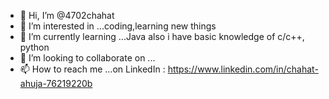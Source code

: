 - 👋 Hi, I’m @4702chahat
- 👀 I’m interested in ...coding,learning new things
- 🌱 I’m currently learning ...Java also i have basic knowledge of c/c++, python
- 💞️ I’m looking to collaborate on ...
- 📫 How to reach me ...on LinkedIn : https://www.linkedin.com/in/chahat-ahuja-76219220b

<!---
4702chahat/4702chahat is a ✨ special ✨ repository because its `README.md` (this file) appears on your GitHub profile.
You can click the Preview link to take a look at your changes.
--->
